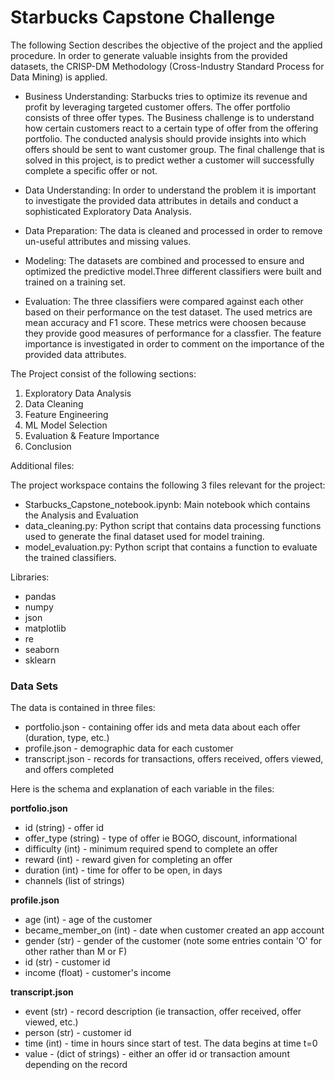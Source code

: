 # Starbucks Capstone Challenge

The following Section describes the objective of the project and the applied procedure.
In order to generate valuable insights from the provided datasets, the CRISP-DM Methodology (Cross-Industry Standard Process for Data Mining) is applied.

- Business Understanding:
    Starbucks tries to optimize its revenue and profit by leveraging targeted customer offers. The offer portfolio consists of three offer types. The Business challenge is to understand how certain customers react to a certain type of offer from the offering portfolio. The conducted analysis should provide insights into which offers should be sent to want customer group. The final challenge that is solved in this project, is to predict wether a customer will successfully complete a specific offer or not.


- Data Understanding:
    In order to understand the problem it is important to investigate the provided data attributes in details and conduct a sophisticated Exploratory Data Analysis.


- Data Preparation:
    The data is cleaned and processed in order to remove un-useful attributes and missing values.


- Modeling:
    The datasets are combined and processed to ensure and optimized the predictive model.Three different classifiers were built and trained on a training set.


- Evaluation:
    The three classifiers were compared against each other based on their performance on the test dataset. The used metrics are mean accuracy and F1 score. These metrics were choosen because they provide good measures of performance for a classfier. The feature importance is investigated in order to comment on the importance of the provided data attributes.


The Project consist of the following sections:

1. Exploratory Data Analysis
2. Data Cleaning
3. Feature Engineering
4. ML Model Selection
5. Evaluation & Feature Importance
6. Conclusion

Additional files: 

The project workspace contains the following 3 files relevant for the project:

- Starbucks_Capstone_notebook.ipynb: Main notebook which contains the Analysis and Evaluation
- data_cleaning.py: Python script that contains data processing functions used to generate the final dataset used for model training.
- model_evaluation.py: Python script that contains a function to evaluate the trained classifiers.


Libraries:

- pandas
- numpy
- json
- matplotlib
- re
- seaborn
- sklearn


### Data Sets

The data is contained in three files:

* portfolio.json - containing offer ids and meta data about each offer (duration, type, etc.)
* profile.json - demographic data for each customer
* transcript.json - records for transactions, offers received, offers viewed, and offers completed

Here is the schema and explanation of each variable in the files:

**portfolio.json**
* id (string) - offer id
* offer_type (string) - type of offer ie BOGO, discount, informational
* difficulty (int) - minimum required spend to complete an offer
* reward (int) - reward given for completing an offer
* duration (int) - time for offer to be open, in days
* channels (list of strings)

**profile.json**
* age (int) - age of the customer 
* became_member_on (int) - date when customer created an app account
* gender (str) - gender of the customer (note some entries contain 'O' for other rather than M or F)
* id (str) - customer id
* income (float) - customer's income

**transcript.json**
* event (str) - record description (ie transaction, offer received, offer viewed, etc.)
* person (str) - customer id
* time (int) - time in hours since start of test. The data begins at time t=0
* value - (dict of strings) - either an offer id or transaction amount depending on the record